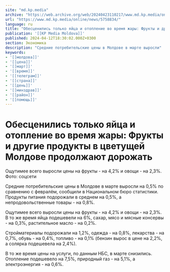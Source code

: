 ```yaml
---
site: "md.kp.media"
archive: "https://web.archive.org/web/20240423110217/www.md.kp.media/online/news/5758834/"
url: "https://www.md.kp.media/online/news/5758834/"
language: ru
title: "Обесценились только яйца и отопление во время жары: Фрукты и другие продукты в цветущей Молдове продолжают дорожать"
publication: '[[KP Media Moldova]]'
published: 2024-04-12T18:30:02.000Z+0300
section: Экономика
description: "Средние потребительские цены в Молдове в марте выросли"
keywords:
- '[[молдова]]'
- '[[цена]]'
- '[[март]]'
- '[[время]]'
- '[[телеграм]]'
- '[[страна]]'
- '[[день]]'
- '[[минздрав]]'
- '[[район]]'
- '[[помощь]]'
---
```


# Обесценились только яйца и отопление во время жары: Фрукты и другие продукты в цветущей Молдове продолжают дорожать

Ощутимее всего выросли цены на фрукты - на 4,2% и овощи - на 2,3%. Фото: соцсети

Средние потребительские цены в Молдове в марте выросли на 0,5% по сравнению с февралём, сообщили в Национальном бюро статистики. Продукты питания подорожали в среднем на 0,5%, а непродовольственные товары - на 0,8%.

Ощутимее всего выросли цены на фрукты - на 4,2% и овощи - на 2,3%. В то же время яйца подешевели на 6%, сахар, мясо и мясные консервы - на 0,3%, растительное масло - на 0,2%.

Стройматериалы подорожали на 1,2%, одежда - на 0,8%, лекарства - на 0,7%, обувь - на 0,4%, топливо - на 0,1% (бензин вырос в цене на 2,2%, а солярка подешевела на 2,4%).

В то же время цены на услуги, по данным НБС, в марте снизились. Отопление подешевело на 7,5%, природный газ - на 5,1%, а электроэнергия - на 0,6%.

